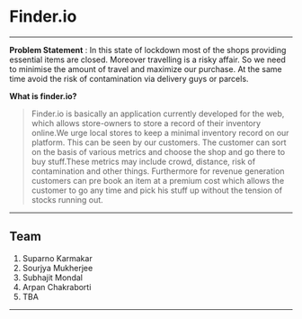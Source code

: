# Finder.io
----

**Problem Statement** : In this state of lockdown  most of the shops providing essential items are closed. Moreover travelling is a risky affair.  So we need to minimise the amount of travel and maximize our purchase. At the same time avoid the risk of contamination via delivery guys or parcels.

**What is finder.io?**

> Finder.io is basically an application currently developed for the web, which allows store-owners to store a record of their inventory online.We urge local stores to keep a minimal inventory record on our platform. This can be seen by our customers. The customer can sort on the basis of various metrics and choose the shop and go there to buy stuff.These metrics may include crowd, distance, risk of contamination and other things. Furthermore for revenue generation customers can pre book an item at a premium cost which allows the customer to go any time and pick his stuff up without the tension of stocks running out.

----
## Team
1. Suparno Karmakar
2. Sourjya Mukherjee
3. Subhajit Mondal
4. Arpan Chakraborti
5. TBA

----


